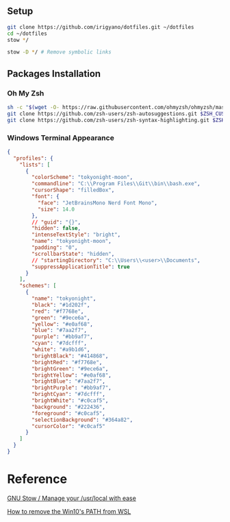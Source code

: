 ## Setup

```bash
git clone https://github.com/irigyano/dotfiles.git ~/dotfiles
cd ~/dotfiles
stow */

stow -D */ # Remove symbolic links
```

## Packages Installation

### Oh My Zsh

```zsh
sh -c "$(wget -O- https://raw.githubusercontent.com/ohmyzsh/ohmyzsh/master/tools/install.sh)"
git clone https://github.com/zsh-users/zsh-autosuggestions.git $ZSH_CUSTOM/plugins/zsh-autosuggestions
git clone https://github.com/zsh-users/zsh-syntax-highlighting.git $ZSH_CUSTOM/plugins/zsh-syntax-highlighting
```

### Windows Terminal Appearance

```json
{
  "profiles": {
    "lists": [
      {
        "colorScheme": "tokyonight-moon",
        "commandline": "C:\\Program Files\\Git\\bin\\bash.exe",
        "cursorShape": "filledBox",
        "font": {
          "face": "JetBrainsMono Nerd Font Mono",
          "size": 14.0
        },
        // "guid": "{}",
        "hidden": false,
        "intenseTextStyle": "bright",
        "name": "tokyonight-moon",
        "padding": "0",
        "scrollbarState": "hidden",
        // "startingDirectory": "C:\\Users\\<user>\\Documents",
        "suppressApplicationTitle": true
      }
    ],
    "schemes": [
      {
        "name": "tokyonight",
        "black": "#1d202f",
        "red": "#f7768e",
        "green": "#9ece6a",
        "yellow": "#e0af68",
        "blue": "#7aa2f7",
        "purple": "#bb9af7",
        "cyan": "#7dcfff",
        "white": "#a9b1d6",
        "brightBlack": "#414868",
        "brightRed": "#f7768e",
        "brightGreen": "#9ece6a",
        "brightYellow": "#e0af68",
        "brightBlue": "#7aa2f7",
        "brightPurple": "#bb9af7",
        "brightCyan": "#7dcfff",
        "brightWhite": "#c0caf5",
        "background": "#222436",
        "foreground": "#c0caf5",
        "selectionBackground": "#364a82",
        "cursorColor": "#c0caf5"
      }
    ]
  }
}
```

# Reference

[GNU Stow / Manage your /usr/local with ease](https://www.reddit.com/r/linux/comments/1f7sh4/gnu_stow_manage_your_usrlocal_with_ease/)

[How to remove the Win10's PATH from WSL](https://stackoverflow.com/a/51345880)
